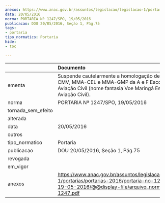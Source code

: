 ```yaml
---
anexos: https://www.anac.gov.br/assuntos/legislacao/legislacao-1/portarias/portarias-2016/portaria-no-1247-spo-19-05-2016/@@display-file/arquivo_norma/PA2016-1247.pdf
data: 20/05/2016
norma: PORTARIA Nº 1247/SPO, 19/05/2016
publicacao: DOU 20/05/2016, Seção 1, Pág.75
tags:
- portaria
tipo_normatico: Portaria
hide: 
- toc 
 
---
```


|                    | Documento                                                                                                                                                      |
|:-------------------|:---------------------------------------------------------------------------------------------------------------------------------------------------------------|
| ementa             | Suspende cautelarmente a homologação de cursos de CMV, MMA-CEL e MMA-GMP da A e F Escola de Aviação Civil (nome fantasia Voe Maringá Escola de Aviação Civil). |
| norma              | PORTARIA Nº 1247/SPO, 19/05/2016                                                                                                                               |
| tornada_sem_efeito |                                                                                                                                                                |
| alterada           |                                                                                                                                                                |
| data               | 20/05/2016                                                                                                                                                     |
| outros             |                                                                                                                                                                |
| tipo_normatico     | Portaria                                                                                                                                                       |
| publicacao         | DOU 20/05/2016, Seção 1, Pág.75                                                                                                                                |
| revogada           |                                                                                                                                                                |
| em_vigor           |                                                                                                                                                                |
| anexos             | https://www.anac.gov.br/assuntos/legislacao/legislacao-1/portarias/portarias-2016/portaria-no-1247-spo-19-05-2016/@@display-file/arquivo_norma/PA2016-1247.pdf |